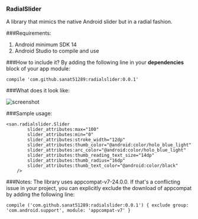 ### RadialSlider
A library that mimics the native Android slider but in a radial fashion.

###Requirements:
1. Android minimum SDK 14
1. Android Studio to compile and use

###How to include it?
By adding the following line in your **dependencies** block of your app module:

` compile 'com.github.sanat51289:radialslider:0.0.1' `

###What does it look like:

![screenshot](https://cloud.githubusercontent.com/assets/5086113/20528365/f42c014c-b099-11e6-87c8-3bfd28e450be.png)


###Sample usage:
```
<san.radialslider.Slider
        slider_attributes:max="100"
        slider_attributes:min="0"
        slider_attributes:stroke_width="12dp"
        slider_attributes:thumb_color="@android:color/holo_blue_light"
        slider_attributes:arc_color="@android:color/holo_blue_light"
        slider_attributes:thumb_reading_text_size="14dp"
        slider_attributes:thumb_radius="16dp"
        slider_attributes:thumb_text_color="@android:color/black"
    />
```

###Notes:
The library uses appcompat-v7-24.0.0.
If that's a conflicting issue in your project, you can explicitly exclude the download of appcompat by adding the following line:

 `
 compile ('com.github.sanat51289:radialslider:0.0.1') {
         exclude group: 'com.android.support', module: 'appcompat-v7'
     }
 `